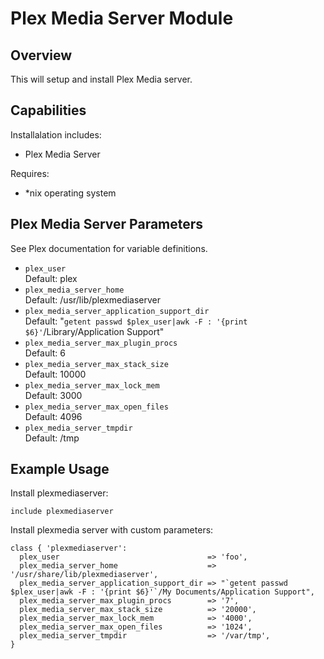 # Plex Media Server  Module

## Overview

This will setup and install Plex Media server.

## Capabilities

Installalation includes:

- Plex Media Server

Requires:

- *nix operating system

## Plex Media Server Parameters
See Plex documentation for variable definitions.

* `plex_user`<br />
Default: plex
* `plex_media_server_home`<br />
Default: /usr/lib/plexmediaserver
* `plex_media_server_application_support_dir`<br />
Default: "`getent passwd $plex_user|awk -F : '{print $6}'`/Library/Application Support"
* `plex_media_server_max_plugin_procs`<br />
Default: 6
* `plex_media_server_max_stack_size`<br />
Default: 10000
* `plex_media_server_max_lock_mem`<br />
Default: 3000
* `plex_media_server_max_open_files`<br />
Default: 4096
* `plex_media_server_tmpdir`<br />
Default: /tmp

## Example Usage

Install plexmediaserver:

```puppet
include plexmediaserver
```

Install plexmedia server with custom parameters:

```puppet
class { 'plexmediaserver':
  plex_user                                 => 'foo',
  plex_media_server_home                    => '/usr/share/lib/plexmediaserver',
  plex_media_server_application_support_dir => "`getent passwd $plex_user|awk -F : '{print $6}'`/My Documents/Application Support",
  plex_media_server_max_plugin_procs        => '7',
  plex_media_server_max_stack_size          => '20000',
  plex_media_server_max_lock_mem            => '4000',
  plex_media_server_max_open_files          => '1024',
  plex_media_server_tmpdir                  => '/var/tmp',
}
```
